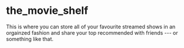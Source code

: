 # the_movie_shelf
This is where you can store all of your favourite streamed shows in an orgainzed fashion and share your top recommended with friends --- or something like that. 
